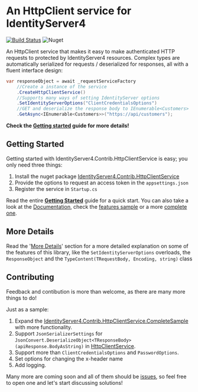 # An HttpClient service for IdentityServer4

[![Build Status](https://dev.azure.com/georgekosmidis/IdentityServer4.Contrib.HttpClientService/_apis/build/status/georgekosmidis.IdentityServer4.Contrib.HttpClientService?branchName=master)](https://dev.azure.com/georgekosmidis/IdentityServer4.Contrib.HttpClientService/_build/latest?definitionId=5&branchName=master) ![Nuget](https://img.shields.io/nuget/v/IdentityServer4.Contrib.HttpClientService)

An HttpClient service that makes it easy to make authenticated HTTP requests to protected by IdentityServer4 resources. Complex types are automatically serialized for requests /  deserialized for responses, all with a fluent interface design:

```csharp
var responseObject = await _requestServiceFactory
	//Create a instance of the service
	.CreateHttpClientService()
	//Supports many ways of setting IdentityServer options
	.SetIdentityServerOptions("ClientCredentialsOptions")
	//GET and deserialize the response body to IEnumerable<Customers>
	.GetAsync<IEnumerable<Customers>>("https://api/customers");
```

**Check the [Getting started](getting_started.md) guide for more details!**

## Getting Started

Getting started with IdentityServer4.Contrib.HttpClientService is easy; you only need three things:

1. Install the nuget package [IdentityServer4.Contrib.HttpClientService](https://www.nuget.org/packages/IdentityServer4.Contrib.HttpClientService)
2. Provide the options to request an access token in the `appsettings.json`
3. Register the service in `Startup.cs`

Read the entire **[Getting Started](getting_started.md)** guide for a quick start. You can also take a look at the [Documentation](api/index.md), check the [features sample](https://github.com/georgekosmidis/IdentityServer4.Contrib.HttpClientService/tree/master/samples/IdentityServer4.Contrib.HttpClientService.FeaturesSample) or a more [complete one](https://github.com/georgekosmidis/IdentityServer4.Contrib.HttpClientService/tree/master/samples/IdentityServer4.Contrib.HttpClientService.CompleteSample).

## More Details

Read the '[More Details](more_details.md)' section for a more detailed explanation on some of the features of this library, like the `SetIdentityServerOptions` overloads, the `ResponseObject` and the `TypeContent(TRequestBody, Encoding, string)` class

## Contributing

Feedback and contibution is more than welcome, as there are many more things to do!

Just as a sample:

1. Expand the [IdentityServer4.Contrib.HttpClientService.CompleteSample](https://github.com/georgekosmidis/IdentityServer4.Contrib.HttpClientService/tree/master/samples/IdentityServer4.Contrib.HttpClientService.CompleteSample) with more functionality.
2. Support `JsonSerializerSettings` for `JsonConvert.DeserializeObject<TResponseBody>(apiResponse.BodyAsString)` in [HttpClientService]( https://github.com/georgekosmidis/IdentityServer4.Contrib.HttpClientService/blob/86262f016173bafd2c9ec4fbe70ac9eb1406042a/src/IdentityServer4.Contrib.HttpClientService/HttpClientService.cs#L300).
3. Support more than `ClientCredentialsOptions` and `PasswordOptions`.
4. Set options for changing the x-header name
5. Add logging.

Many more are coming soon and all of them should be [issues](https://github.com/georgekosmidis/IdentityServer4.Contrib.HttpClientService/issues), so feel free to open one and let's start discussing solutions!
